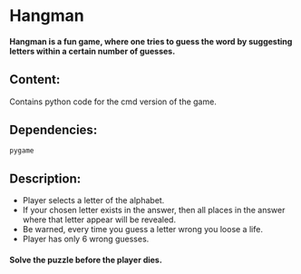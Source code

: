 # Hangman
#### Hangman is a fun game, where one tries to guess the word by suggesting letters within a certain number of guesses. 

## Content:
Contains python code for the cmd version of the game.

## Dependencies:
```
pygame
```

## Description:
* Player selects a letter of the alphabet.
* If your chosen letter exists in the answer, then all places in the answer where that letter appear will be revealed.
* Be warned, every time you guess a letter wrong you loose a life.
* Player has only 6 wrong guesses.

#### Solve the puzzle before the player dies.
